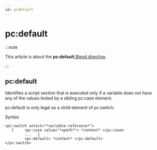 ```yaml
---
id: pcdefault
---
```


# pc:default




:::note

This article is about the **pc:default**[ Blend directive](/Repositories/Blend_directives).

:::

## **pc:default**

Identifies a script section that is executed only if a variable does not have any of the values tested by a sibling pc:case element.

pc:default is only legal as a child element of pc:switch:

*Syntax*

```
<pc:switch select="*variable-reference*">
   [     <pc:case value="*xpath*"> *content* </pc:case>
         ...   ]
         <pc:default> *content* </pc:default>
</pc:switch>
```

 